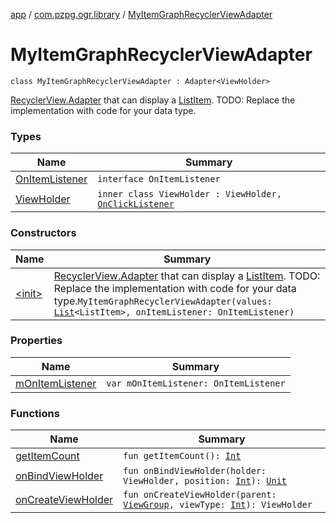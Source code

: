 [app](../../index.md) / [com.pzpg.ogr.library](../index.md) / [MyItemGraphRecyclerViewAdapter](./index.md)

# MyItemGraphRecyclerViewAdapter

`class MyItemGraphRecyclerViewAdapter : Adapter<ViewHolder>`

[RecyclerView.Adapter](#) that can display a [ListItem](../../com.pzpg.ogr.library.list-content/-list-content/-list-item/index.md).
TODO: Replace the implementation with code for your data type.

### Types

| Name | Summary |
|---|---|
| [OnItemListener](-on-item-listener/index.md) | `interface OnItemListener` |
| [ViewHolder](-view-holder/index.md) | `inner class ViewHolder : ViewHolder, `[`OnClickListener`](https://developer.android.com/reference/android/view/View/OnClickListener.html) |

### Constructors

| Name | Summary |
|---|---|
| [&lt;init&gt;](-init-.md) | [RecyclerView.Adapter](#) that can display a [ListItem](../../com.pzpg.ogr.library.list-content/-list-content/-list-item/index.md). TODO: Replace the implementation with code for your data type.`MyItemGraphRecyclerViewAdapter(values: `[`List`](https://kotlinlang.org/api/latest/jvm/stdlib/kotlin.collections/-list/index.html)`<ListItem>, onItemListener: OnItemListener)` |

### Properties

| Name | Summary |
|---|---|
| [mOnItemListener](m-on-item-listener.md) | `var mOnItemListener: OnItemListener` |

### Functions

| Name | Summary |
|---|---|
| [getItemCount](get-item-count.md) | `fun getItemCount(): `[`Int`](https://kotlinlang.org/api/latest/jvm/stdlib/kotlin/-int/index.html) |
| [onBindViewHolder](on-bind-view-holder.md) | `fun onBindViewHolder(holder: ViewHolder, position: `[`Int`](https://kotlinlang.org/api/latest/jvm/stdlib/kotlin/-int/index.html)`): `[`Unit`](https://kotlinlang.org/api/latest/jvm/stdlib/kotlin/-unit/index.html) |
| [onCreateViewHolder](on-create-view-holder.md) | `fun onCreateViewHolder(parent: `[`ViewGroup`](https://developer.android.com/reference/android/view/ViewGroup.html)`, viewType: `[`Int`](https://kotlinlang.org/api/latest/jvm/stdlib/kotlin/-int/index.html)`): ViewHolder` |
